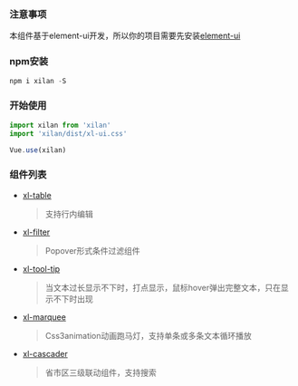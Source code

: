 ### 注意事项  
本组件基于element-ui开发，所以你的项目需要先安装[element-ui](https://element.eleme.cn/#/zh-CN/component/installation)
### npm安装
``` js
npm i xilan -S
```
### 开始使用
``` js
import xilan from 'xilan'
import 'xilan/dist/xl-ui.css'

Vue.use(xilan)
```
### 组件列表
+ [xl-table](doc/table.md) 
    >支持行内编辑
+ [xl-filter](doc/filter.md) 
    >Popover形式条件过滤组件
+ [xl-tool-tip](doc/tooltip.md) 
    >当文本过长显示不下时，打点显示，鼠标hover弹出完整文本，只在显示不下时出现
+ [xl-marquee](doc/marquee.md) 
    >Css3animation动画跑马灯，支持单条或多条文本循环播放
+ [xl-cascader](doc/ssq.md) 
    >省市区三级联动组件，支持搜索



